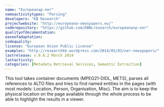 ```yaml
---
name: "Europeanap-ner"
nemoactivitytypes: "Parsing"
developers: "KB Research"
projectwebsite: "http://europeana-newspapers.eu/"
coderepository: "https://github.com/KBNLresearch/europeananp-ner"
qualityofdocumentation: 
easeofadaptation: 
codequality: 
license: "European Union Public License"
examples: "http://researchkb.wordpress.com/2014/03/03/ner-newspapers/"
lastrelease: v.0.0.2 March 2014
lastactivity: 
categories: [Metadata Retrieval Services, Semantic Extraction]
---
```

This tool takes container documents (MPEG21-DIDL, METS), parses all references to ALTO files and tries to find named entities in the pages (with most models: Location, Person, Organisation, Misc). The aim is to keep the physical location on the page available through the whole process to be able to highlight the results in a viewer.
